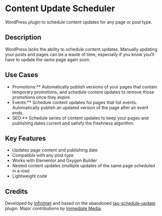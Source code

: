 # Content Update Scheduler
WordPress plugin to schedule content updates for any page or post type.

## Description
WordPress lacks the ability to schedule content updates. Manually updating your posts and pages can be a waste of time, especially if you know you'll have to update the same page again soon.

## Use Cases
- Promotions:** Automatically publish versions of your pages that contain temporary promotions, and schedule content updates to remove those promotions once they expire.
- Events:** Schedule content updates for pages that list events. Automatically publish an updated version of the page after an event ends.
- SEO:** Schedule series of content updates to keep your pages and publishing dates current and satisfy the freshness algorithm.

## Key Features
- Updates page content and publishing date
- Compatible with any post type
- Works with Elementor and Oxygen Builder
- Nested content updates (multiple updates of the same page scheduled in a row)
- Lightweight code

## Credits
Developed by [Infinitnet](https://infinitnet.io/) and based on the abandoned [tao-schedule-update](https://github.com/tao-software/tao-schedule-update) plugin. Major contributions by [Immediate Media](https://immediate.co.uk/).